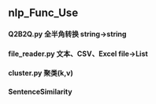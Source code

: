 ## nlp_Func_Use
#### Q2B2Q.py 全半角转换 string->string
#### file_reader.py 文本、CSV、Excel file->List
#### cluster.py 聚类(k,v)
#### SentenceSimilarity
####
